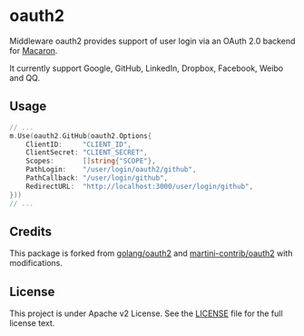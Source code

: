 oauth2
======

Middleware oauth2 provides support of user login via an OAuth 2.0 backend for [Macaron](https://github.com/Unknwon/macaron).

It currently support Google, GitHub, LinkedIn, Dropbox, Facebook, Weibo and QQ.

## Usage

```go
// ...
m.Use(oauth2.GitHub(oauth2.Options{
	ClientID:     "CLIENT_ID",
	ClientSecret: "CLIENT_SECRET",
	Scopes:       []string{"SCOPE"},
	PathLogin:    "/user/login/oauth2/github",
	PathCallback: "/user/login/github",
	RedirectURL:  "http://localhost:3000/user/login/github",
}))
// ...
```

## Credits

This package is forked from [golang/oauth2](https://github.com/golang/oauth2) and [martini-contrib/oauth2](https://github.com/martini-contrib/oauth2) with modifications.

## License

This project is under Apache v2 License. See the [LICENSE](LICENSE) file for the full license text.
